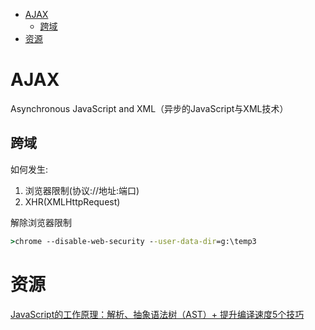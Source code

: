 <!-- TOC -->

- [AJAX](#ajax)
    - [跨域](#跨域)
- [资源](#资源)

<!-- /TOC -->

# AJAX

Asynchronous JavaScript and XML（异步的JavaScript与XML技术）

## 跨域

如何发生:
1. 浏览器限制(协议://地址:端口)
2. XHR(XMLHttpRequest)

解除浏览器限制

```cmd
>chrome --disable-web-security --user-data-dir=g:\temp3
```

# 资源

[JavaScript的工作原理：解析、抽象语法树（AST）+ 提升编译速度5个技巧](https://www.cnblogs.com/fundebug/p/how-does-javascript-compile.html)<br>